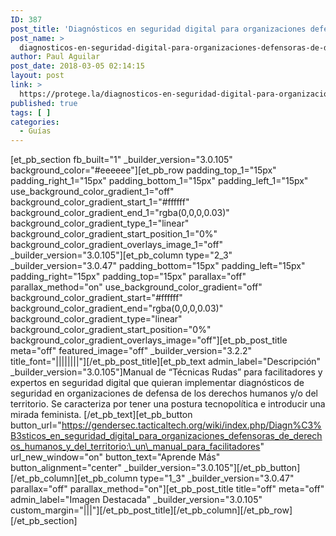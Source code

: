 ```yaml
---
ID: 387
post_title: 'Diagnósticos en seguridad digital para organizaciones defensoras de derechos humanos y del territorio: un manual para facilitadores.'
post_name: >
  diagnosticos-en-seguridad-digital-para-organizaciones-defensoras-de-derechos-humanos-y-del-territorio-un-manual-para-facilitadores
author: Paul Aguilar
post_date: 2018-03-05 02:14:15
layout: post
link: >
  https://protege.la/diagnosticos-en-seguridad-digital-para-organizaciones-defensoras-de-derechos-humanos-y-del-territorio-un-manual-para-facilitadores/
published: true
tags: [ ]
categories:
  - Guías
---
```

[et_pb_section fb_built="1" \_builder\_version="3.0.105" background_color="#eeeeee"][et_pb_row padding_top_1="15px" padding_right_1="15px" padding_bottom_1="15px" padding_left_1="15px" use_background_color_gradient_1="off" background_color_gradient_start_1="#ffffff" background_color_gradient_end_1="rgba(0,0,0,0.03)" background_color_gradient_type_1="linear" background_color_gradient_start_position_1="0%" background_color_gradient_overlays_image_1="off" \_builder\_version="3.0.105"][et_pb_column type="2_3" \_builder\_version="3.0.47" padding_bottom="15px" padding_left="15px" padding_right="15px" padding_top="15px" parallax="off" parallax_method="on" use_background_color_gradient="off" background_color_gradient_start="#ffffff" background_color_gradient_end="rgba(0,0,0,0.03)" background_color_gradient_type="linear" background_color_gradient_start_position="0%" background_color_gradient_overlays_image="off"][et_pb_post_title meta="off" featured_image="off" \_builder\_version="3.2.2" title_font="||||||||"][/et_pb_post_title][et_pb_text admin_label="Descripción" \_builder\_version="3.0.105"]Manual de “Técnicas Rudas” para facilitadores y expertos en seguridad digital que quieran implementar diagnósticos de seguridad en organizaciones de defensa de los derechos humanos y/o del territorio. Se caracteriza por tener una postura tecnopolítica e introducir una mirada feminista. [/et_pb_text][et_pb_button button_url="https://gendersec.tacticaltech.org/wiki/index.php/Diagn%C3%B3sticos_en_seguridad_digital_para_organizaciones_defensoras_de_derechos_humanos_y_del_territorio:\_un\_manual_para_facilitadores" url_new_window="on" button_text="Aprende Más" button_alignment="center" \_builder\_version="3.0.105"][/et_pb_button][/et_pb_column][et_pb_column type="1_3" \_builder\_version="3.0.47" parallax="off" parallax_method="on"][et_pb_post_title title="off" meta="off" admin_label="Imagen Destacada" \_builder\_version="3.0.105" custom_margin="|||"][/et_pb_post_title][/et_pb_column][/et_pb_row][/et_pb_section]